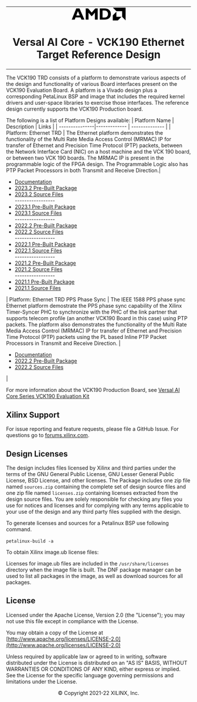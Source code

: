 <table class="sphinxhide">
 <tr>
   <td align="center"><img src="https://raw.githubusercontent.com/Xilinx/Image-Collateral/main/xilinx-logo.png" width="30%"/><h1> Versal AI Core - VCK190 Ethernet Target Reference Design </h1>
   </td>
 </tr>
</table>



The VCK190 TRD consists of a platform to demonstrate various aspects of the design and functionality of various Board interfaces present on the VCK190 Evaluation Board. A platform is a Vivado design plus a corresponding PetaLinux BSP and image that includes the required kernel drivers and user-space libraries to exercise those interfaces. The reference design currently supports the VCK190 Production board. 

The following is a list of Platform Designs available:
| Platform Name  | Description | Links |
| ---------------|------------- | -------------- |
| Platform: Ethernet TRD    | The Ethernet platform demonstrates the functionality of the Multi Rate Media Access Control (MRMAC) IP for transfer of Ethernet and Precision Time Protocol (PTP) packets, between the Network Interface Card (NIC) on a host machine and the VCK 190 board, or between two VCK 190 boards. The MRMAC IP is present in the programmable logic of the FPGA design. The Programmable Logic also has PTP Packet Processors in both Transmit and Receive Direction.| <ul><li><a href="https://xilinx.github.io/vck190-ethernet-trd">Documentation</a></li><li><a href="https://www.xilinx.com/member/forms/download/design-license-xef.html?filename=vck190_ethernet_trd_prebuilt_2023.2.zip">2023.2 Pre-Built Package</a></li><li><a href="https://www.xilinx.com/member/forms/download/design-license-xef.html?filename=vck190-ethernet-trd_2023.2.zip">2023.2 Source Files</a></li><div>-----------------</div><li><a href="https://www.xilinx.com/member/forms/download/design-license-xef.html?filename=vck190_ethernet_trd_prebuilt_2023.1.zip">2023.1 Pre-Built Package</a></li><li><a href="https://www.xilinx.com/member/forms/download/design-license-xef.html?filename=vck190-ethernet-trd_2023.1.zip">2023.1 Source Files</a></li><div>-----------------</div><li><a href="https://www.xilinx.com/member/forms/download/design-license-xef.html?filename=vck190_ethernet_trd_prebuilt_2022.2.zip">2022.2 Pre-Built Package</a></li><li><a href="https://www.xilinx.com/member/forms/download/design-license-xef.html?filename=vck190-ethernet-trd_2022.2.zip">2022.2 Source Files</a></li><div>-----------------</div><li><a href="https://www.xilinx.com/member/forms/download/design-license-xef.html?filename=vck190_ethernet_trd_prebuilt_2022.1.zip">2022.1 Pre-Built Package </a></li><li><a href="https://www.xilinx.com/member/forms/download/design-license-xef.html?filename=vck190_ethernet_trd_2022_1.zip">2022.1 Source Files </a></li><div>-----------------</div><li><a href="https://www.xilinx.com/member/forms/download/trd-license-versal.html?filename=vck190_ethernet_trd_prebuilt_2021.2.zip"> 2021.2 Pre-Built Package </a></li><li><a href="https://www.xilinx.com/member/forms/download/trd-license-versal.html?filename=vck190-ethernet-trd-2021.2.zip"> 2021.2 Source Files </a></li><div>-----------------</div><li><a href="https://www.xilinx.com/member/forms/download/xef.html?filename=vck190_ethernet_trd_prebuilt_2021.1.zip"> 2021.1 Pre-Built Package </a></li><li><a href="https://www.xilinx.com/member/forms/download/design-license-xef.html?filename=vck190-ethernet-trd-2021.1.zip"> 2021.1 Source Files </a></li></ul>
| Platform: Ethernet TRD PPS Phase Sync | The IEEE 1588 PPS phase sync Ethernet platform demostrate the PPS phase sync capability of the Xilinx Timer-Syncer PHC to synchronize with the PHC of the link partner that supports telecom profile (an another VCK190 Board in this case) using PTP packets. The platform also demonstrates the functionality of the Multi Rate Media Access Control (MRMAC) IP for transfer of Ethernet and Precision Time Protocol (PTP) packets using the PL based Inline PTP Packet Processors in Transmit and Receive Direction. | <ul><li><a href="https://xilinx.github.io/vck190-ethernet-trd/2022.2/build/html/docs/platform/docs/phase_sync_deployment.html">Documentation</a></li><li><a href="https://www.xilinx.com/member/forms/download/design-license-xef.html?filename=vck190-ethernet-trd_Phase_prebuilt_2022.2.zip">2022.2 Pre-Built Package </a></li><li><a href="https://www.xilinx.com/member/forms/download/design-license-xef.html?filename=vck190-ethernet-trd_Phase_2022.2.zip">2022.2 Source Files </a></li></ul> |																																																																																																																																																																																																																																																																																																								

For more information about the VCK190 Production Board, see [Versal AI Core Series VCK190 Evaluation Kit](https://www.xilinx.com/products/boards-and-kits/vck190.html)

## Xilinx Support

For issue reporting and feature requests, please file a GitHub Issue. For questions go to [forums.xilinx.com](http://forums.xilinx.com/).

## Design Licenses

The design includes files licensed by Xilinx and third parties under the terms
of the GNU General Public License, GNU Lesser General Public License,
BSD License, and other licenses. The Package includes one
zip file named ``sources.zip`` containing the complete set of design source
files and one zip file named ``licenses.zip`` containing licenses extracted from
the design source files. You are solely responsible for checking any files you
use for notices and licenses and for complying with any terms applicable to your
use of the design and any third party files supplied with the design.

To generate licenses and sources for a Petalinux BSP use following command. 

``petalinux-build -a``


To obtain  Xilinx image.ub  license files:

Licenses for image.ub files are included in the ``/usr/share/licenses`` directory when the image file is built.
The DNF package manager can be used to list all packages in the image, as well as download sources for all packages.

## License

Licensed under the Apache License, Version 2.0 (the "License"); you may not use this file except in compliance with the License.

You may obtain a copy of the License at
[http://www.apache.org/licenses/LICENSE-2.0](http://www.apache.org/licenses/LICENSE-2.0)

Unless required by applicable law or agreed to in writing, software distributed under the License is distributed on an "AS IS" BASIS, WITHOUT WARRANTIES OR CONDITIONS OF ANY KIND, either express or implied. See the License for the specific language governing permissions and limitations under the License.

<p align="center">&copy; Copyright 2021-22 XILINX, Inc.</p>
